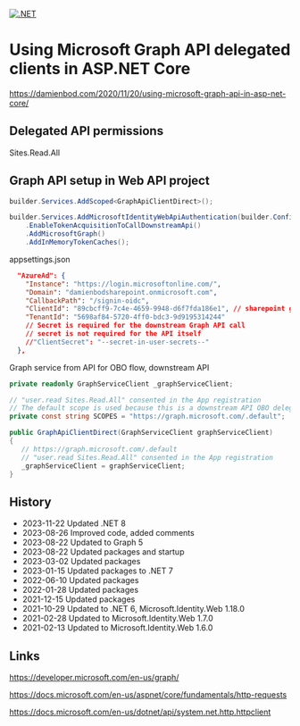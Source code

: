 [![.NET](https://github.com/damienbod/AspNetCoreMicrosoftGraph/actions/workflows/dotnet.yml/badge.svg)](https://github.com/damienbod/AspNetCoreMicrosoftGraph/actions/workflows/dotnet.yml)

# Using Microsoft Graph API delegated clients in ASP.NET Core

https://damienbod.com/2020/11/20/using-microsoft-graph-api-in-asp-net-core/

## Delegated API permissions

Sites.Read.All 

## Graph API setup in Web API project

```csharp
builder.Services.AddScoped<GraphApiClientDirect>();

builder.Services.AddMicrosoftIdentityWebApiAuthentication(builder.Configuration)
    .EnableTokenAcquisitionToCallDownstreamApi()
    .AddMicrosoftGraph()
    .AddInMemoryTokenCaches();
```

appsettings.json

```json
  "AzureAd": {
    "Instance": "https://login.microsoftonline.com/",
    "Domain": "damienbodsharepoint.onmicrosoft.com",
    "CallbackPath": "/signin-oidc",
    "ClientId": "89cbcff9-7c4e-4659-9948-d6f7fda186e1", // sharepoint graph api
    "TenantId": "5698af84-5720-4ff0-bdc3-9d9195314244"
    // Secret is required for the downstream Graph API call
    // secret is not required for the API itself
    //"ClientSecret": "--secret-in-user-secrets--"
  },
 ```

Graph service from API for OBO flow, downstream API

 ```csharp
private readonly GraphServiceClient _graphServiceClient;

// "user.read Sites.Read.All" consented in the App registration
// The default scope is used because this is a downstream API OBO delegated user flow
private const string SCOPES = "https://graph.microsoft.com/.default";

public GraphApiClientDirect(GraphServiceClient graphServiceClient)
{
    // https://graph.microsoft.com/.default
    // "user.read Sites.Read.All" consented in the App registration
    _graphServiceClient = graphServiceClient;
}
 ```

## History

- 2023-11-22 Updated .NET 8
- 2023-08-26 Improved code, added comments
- 2023-08-22 Updated to Graph 5 
- 2023-08-22 Updated packages and startup
- 2023-03-02 Updated packages
- 2023-01-15 Updated packages to .NET 7
- 2022-06-10 Updated packages
- 2022-01-28 Updated packages
- 2021-12-15 Updated packages
- 2021-10-29 Updated to .NET 6, Microsoft.Identity.Web 1.18.0
- 2021-02-28 Updated to Microsoft.Identity.Web 1.7.0
- 2021-02-13 Updated to Microsoft.Identity.Web 1.6.0

## Links

https://developer.microsoft.com/en-us/graph/

https://docs.microsoft.com/en-us/aspnet/core/fundamentals/http-requests

https://docs.microsoft.com/en-us/dotnet/api/system.net.http.httpclient
